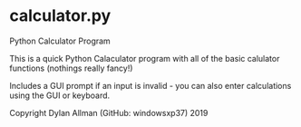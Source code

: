 # calculator.py
Python Calculator Program


This is a quick Python Calaculator program with all of the basic calulator functions (nothings really fancy!)

Includes a GUI prompt if an input is invalid - you can also enter calculations using the GUI or keyboard.


Copyright Dylan Allman (GitHub: windowsxp37) 2019
